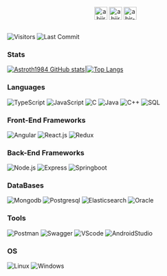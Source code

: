 <!--
**Astroth1984/Astroth1984** is a ✨ _special_ ✨ repository because its `README.md` (this file) appears on your GitHub profile.

Here are some ideas to get you started:

- 🔭 I’m currently working on ...
- 🌱 I’m currently learning ...
- 👯 I’m looking to collaborate on ...
- 🤔 I’m looking for help with ...
- 💬 Ask me about ...
- 📫 How to reach me: ...
- 😄 Pronouns: ...
- ⚡ Fun fact: ...
-->

<p align="center">
<a href="https://dev.to/abiir07" target="blank"><img align="center" src="https://cdn.jsdelivr.net/npm/simple-icons@3.0.1/icons/dev-dot-to.svg" alt="abiir07" height="30" width="30" /></a>
<a href="https://twitter.com/abiir07" target="blank"><img align="center" src="https://cdn.jsdelivr.net/npm/simple-icons@3.0.1/icons/twitter.svg" alt="abiir07" height="30" width="30" /></a>
<a href="https://linkedin.com/in/abirelhalimi" target="blank"><img align="center" src="https://cdn.jsdelivr.net/npm/simple-icons@3.0.1/icons/linkedin.svg" alt="abir-el-halimi-6a404048" height="30" width="30" /></a>
</p><br/>

<img alt="Visitors" src="https://komarev.com/ghpvc/?username=Astroth1984&style=flat&labelColor=black&logo=github&label=PROFILE+VIEWS&color=29bf12"/>
<img alt="Last Commit" src="https://img.shields.io/github/last-commit/Astroth1984/Astroth1984?logo=markdown&label=LAST+UPDATE&color=29bf12&style=flat">

### Stats

[![Astroth1984 GitHub stats](https://github-readme-stats.vercel.app/api?username=Astroth1984&count_private=true&show_icons=true&theme=chartreuse-dark)](https://github.com/Astroth1984)|[![Top Langs](https://github-readme-stats.vercel.app/api/top-langs/?username=Astroth1984&layout=compact&theme=chartreuse-dark)](https://github.com/Astroth1984)

### Languages

![TypeScript](https://img.shields.io/badge/-TypeScript-000?&logo=TypeScript)
![JavaScript](https://img.shields.io/badge/-JavaScript-000?&logo=JavaScript)
![C](https://img.shields.io/badge/-C-000?&logo=C)
![Java](https://img.shields.io/badge/-Java-000?&logo=Java&logoColor=007396)
![C++](https://img.shields.io/badge/-C++-000?&logo=c%2b%2b&logoColor=00599C)
![SQL](https://img.shields.io/badge/-SQL-000?&logo=MySQL)



### Front-End Frameworks

![Angular](https://img.shields.io/badge/-Angular-000?&logo=Angular)
![React.js](https://img.shields.io/badge/-React-000?&logo=React)
![Redux](https://img.shields.io/badge/-Redux-000?&logo=Redux)

### Back-End Frameworks
![Node.js](https://img.shields.io/badge/-Node.js-000?&logo=node.js)
![Express](https://img.shields.io/badge/-Express-000?&logo=express)
![Springboot](https://img.shields.io/badge/-Springboot-000?&logo=Springboot)

### DataBases
![Mongodb](https://img.shields.io/badge/-Mongodb-000?&logo=Mongodb)
![Postgresql](https://img.shields.io/badge/-Postgresql-000?&logo=Postgresql)
![Elasticsearch](https://img.shields.io/badge/-Elasticsearch-000?&logo=Elasticsearch)
![Oracle](https://img.shields.io/badge/-Oracle-000?&logo=Oracle)

### Tools
![Postman](https://img.shields.io/badge/-Postman-000?&logo=Postman)
![Swagger](https://img.shields.io/badge/-Swagger-000?&logo=Swagger)
![VScode](https://img.shields.io/badge/-VScode-000?&logo=VisualStudio)
![AndroidStudio](https://img.shields.io/badge/-AndroidStudio-000?&logo=Android)

### OS
![Linux](https://img.shields.io/badge/-Linux-000?&logo=Linux)
![Windows](https://img.shields.io/badge/-Windows-000?&logo=Windows)






